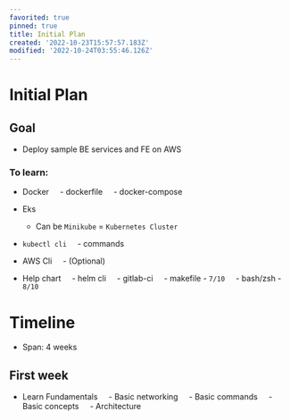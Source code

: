 ```yaml
---
favorited: true
pinned: true
title: Initial Plan
created: '2022-10-23T15:57:57.183Z'
modified: '2022-10-24T03:55:46.126Z'
---
```


# Initial Plan

## Goal
- Deploy sample BE services and FE on AWS

### To learn:
- Docker
    - dockerfile
    - docker-compose

- Eks  
  - Can be `Minikube` = `Kubernetes Cluster`

- `kubectl cli`
    - commands

- AWS Cli
    - (Optional)
- Help chart
    - helm cli
    - gitlab-ci 
    - makefile - `7/10`
    - bash/zsh - `8/10`

# Timeline
- Span: 4 weeks

## First week
- Learn Fundamentals
    - Basic networking
    - Basic commands
    - Basic concepts
    - Architecture

